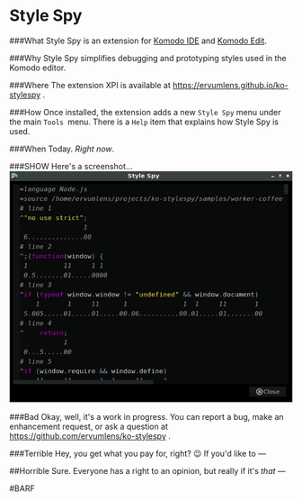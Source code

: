 # Style Spy

###What
Style Spy is an extension for [Komodo IDE](http://komodoide.com/) and [Komodo Edit](http://komodoide.com/komodo-edit/).

###Why
Style Spy simplifies debugging and prototyping styles used in the Komodo editor.

###Where
The extension XPI is available at https://ervumlens.github.io/ko-stylespy .

###How
Once installed, the extension adds a new `Style Spy` menu under the main `Tools `menu.
There is a `Help` item that explains how Style Spy is used.


###When
Today. *Right now*.

###SHOW
Here's a screenshot...
![screenshot](screenshot-1.png)

###Bad
Okay, well, it's a work in progress. You can report a bug, make an enhancement request, or ask a question at https://github.com/ervumlens/ko-stylespy .

###Terrible
Hey, you get what you pay for, right? :wink: If you'd like to &mdash;

##Horrible
Sure. Everyone has a right to an opinion, but really if it's *that* &mdash;

#BARF
